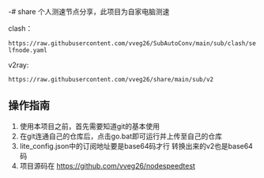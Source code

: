 -# share
个人测速节点分享，此项目为自家电脑测速

clash：

`https://raw.githubusercontent.com/vveg26/SubAutoConv/main/sub/clash/selfnode.yaml`

v2ray:

`https://raw.githubusercontent.com/vveg26/share/main/sub/v2`


## 操作指南
1. 使用本项目之前，首先需要知道git的基本使用
2. 在git连通自己的仓库后，点击go.bat即可运行并上传至自己的仓库
3. lite_config.json中的订阅地址要是base64码才行
转换出来的v2也是base64码
4. 项目源码在
   https://github.com/vveg26/nodespeedtest
